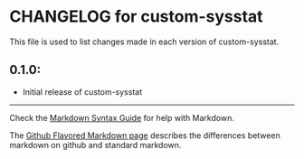 # CHANGELOG for custom-sysstat

This file is used to list changes made in each version of custom-sysstat.

## 0.1.0:

* Initial release of custom-sysstat

- - -
Check the [Markdown Syntax Guide](http://daringfireball.net/projects/markdown/syntax) for help with Markdown.

The [Github Flavored Markdown page](http://github.github.com/github-flavored-markdown/) describes the differences between markdown on github and standard markdown.
